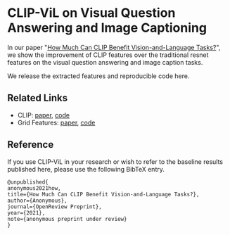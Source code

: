 # CLIP-ViL on Visual Question Answering and Image Captioning

In our paper "[How Much Can CLIP Benefit Vision-and-Language Tasks?](https://openreview.net/forum?id=I0tnw1fYFEN)", we show the improvement of CLIP features
over the traditional resnet features on the visual question answering and image caption tasks.

We release the extracted features and reproducible code here.

## Related Links
- CLIP: [paper](https://github.com/openai/CLIP), [code](https://github.com/openai/CLIP)
- Grid Features: [paper](https://arxiv.org/abs/2001.03615), [code](https://github.com/facebookresearch/grid-feats-vqa)

## Reference
If you use CLIP-ViL in your research or wish to refer to the baseline results published here, 
please use the following BibTeX entry. 

```shell
@unpublished{          
anonymous2021how,          
title={How Much Can CLIP Benefit Vision-and-Language Tasks?},          
author={Anonymous},          
journal={OpenReview Preprint},          
year={2021},          
note={anonymous preprint under review}      
}
```
